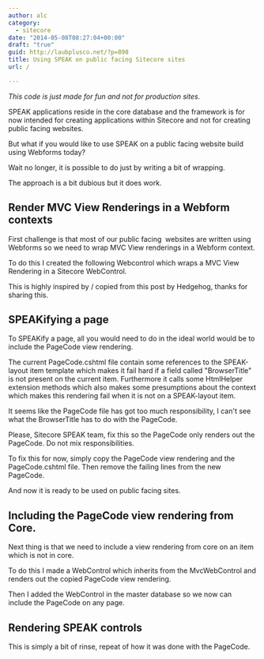 ```yaml
---
author: alc
category:
  - sitecore
date: "2014-05-08T08:27:04+00:00"
draft: "true"
guid: http://laubplusco.net/?p=898
title: Using SPEAK on public facing Sitecore sites
url: /

---
```

_This code is just made for fun and not for production sites._

SPEAK applications reside in the core database and the framework is for now intended for creating applications within Sitecore and not for creating public facing websites.

But what if you would like to use SPEAK on a public facing website build using Webforms today?

Wait no longer, it is possible to do just by writing a bit of wrapping.

The approach is a bit dubious but it does work.

## Render MVC View Renderings in a Webform contexts

First challenge is that most of our public facing  websites are written using Webforms so we need to wrap MVC View renderings in a Webform context.

To do this I created the following Webcontrol which wraps a MVC View Rendering in a Sitecore WebControl.

This is highly inspired by / copied from this post by Hedgehog, thanks for sharing this.

## SPEAKifying a page

To SPEAKify a page, all you would need to do in the ideal world would be to include the PageCode view rendering.

The current PageCode.cshtml file contain some references to the SPEAK-layout item template which makes it fail hard if a field called "BrowserTitle" is not present on the current item. Furthermore it calls some HtmlHelper extension methods which also makes some presumptions about the context which makes this rendering fail when it is not on a SPEAK-layout item.

It seems like the PageCode file has got too much responsibility, I can't see what the BrowserTitle has to do with the PageCode.

Please, Sitecore SPEAK team, fix this so the PageCode only renders out the PageCode. Do not mix responsibilities.

To fix this for now, simply copy the PageCode view rendering and the PageCode.cshtml file. Then remove the failing lines from the new PageCode.

And now it is ready to be used on public facing sites.

## Including the PageCode view rendering from Core.

Next thing is that we need to include a view rendering from core on an item which is not in core.

To do this I made a WebControl which inherits from the MvcWebControl and renders out the copied PageCode view rendering.

Then I added the WebControl in the master database so we now can include the PageCode on any page.

## Rendering SPEAK controls

This is simply a bit of rinse, repeat of how it was done with the PageCode.
